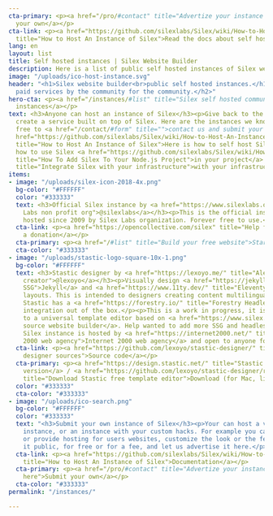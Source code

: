 ```yaml
---
cta-primary: <p><a href="/pro/#contact" title="Advertize your instance of Silex here">Submit
  your own</a></p>
cta-link: <p><a href="https://github.com/silexlabs/Silex/wiki/How-to-Host-An-Instance-of-Silex"
  title="How to Host An Instance of Silex">Read the docs about self hosting</a></p>
lang: en
layout: list
title: Self hosted instances | Silex Website Builder
description: Here is a list of public self hosted instances of Silex website builder
image: "/uploads/ico-host-instance.svg"
header: "<h1>Silex website builder<br>public self hosted instances.</h1><h2>Free or
  paid services by the community for the community.</h2>"
hero-cta: <p><a href="/instances/#list" title="Silex self hosted community instances">Community
  instances</a></p>
text: <h3>Anyone can host an instance of Silex</h3><p>Give back to the community or
  create a service built on top of Silex. Here are the instances we know about. Feel
  free to <a href="/contact/#form" title="">contact us and submit your own</a>.</p><p><a
  href="https://github.com/silexlabs/Silex/wiki/How-to-Host-An-Instance-of-Silex"
  title="How to Host An Instance of Silex">Here is how to self host Silex</a> and
  how to use Silex <a href="https://github.com/silexlabs/Silex/wiki/How-To-Add-Silex-To-Your-Node.js-Project"
  title="How To Add Silex To Your Node.js Project">in your project</a> or <a href="https://github.com/silexlabs/Silex/wiki/Integrate-Silex-with-your-infrastructure"
  title="Integrate Silex with your infrastructure">with your infrastructure</a>.</p>
items:
- image: "/uploads/silex-icon-2018-4x.png"
  bg-color: "#FFFFFF"
  color: "#333333"
  text: <h3>Official Silex instance by <a href="https://www.silexlabs.org/" title="Silex
    Labs non profit org">@silexlabs</a></h3><p>This is the official instance of Silex,
    hosted since 2009 by Silex Labs organization. Forever free to use.</p>
  cta-link: <p><a href="https://opencollective.com/silex" title="Help fund Silex">Make
    a donation</a></p>
  cta-primary: <p><a href="/#list" title="Build your free website">Start now</a></p>
  cta-color: "#333333"
- image: "/uploads/stastic-logo-square-10x-1.png"
  bg-color: "#FFFFFF"
  text: <h3>Stastic designer by <a href="https://lexoyo.me/" title="Alex Hoyau, Silex
    creator">@lexoyo</a></h3><p>Visually design <a href="https://jekyllrb.com/" title="Jekyll
    SSG">Jekyll</a> and <a href="https://www.11ty.dev/" title="Eleventy SSG">11ty</a>
    layouts. This is intended to designers creating content multilingual websites.
    Stastic has a <a href="https://forestry.io/" title="Forestry Headless CMS">Forestry</a>
    integration out of the box.</p><p>This is a work in progress, it is meant to evolve
    to a universal template editor based on <a href="https://www.silex.me">Silex open
    source website builder</a>. Help wanted to add more SSG and headless CMS.</p><p>This
    Silex instance is hosted by <a href="https://internet2000.net/" title="Internet
    2000 web agency">Internet 2000 web agency</a> and open to anyone for free.</p>
  cta-link: <p><a href="https://github.com/lexoyo/stastic-designer/" title="Stastic
    designer sources">Source code</a></p>
  cta-primary: <p><a href="https://design.stastic.net/" title="Stastic designer">Online
    version</a> / <a href="https://github.com/lexoyo/stastic-designer/releases/latest/"
    title="Download Stastic free template editor">Download (for Mac, linux, Win)</a></p>
  color: "#333333"
  cta-color: "#333333"
- image: "/uploads/ico-search.png"
  bg-color: "#FFFFFF"
  color: "#333333"
  text: "<h3>Submit your own instance of Silex</h3><p>Your can host a vanilla Silex
    instance, or an instance with your custom hacks. For example you can add components
    or provide hosting for users websites, customize the look or the feel ;)</p><p>Make
    it public, for free or for a fee, and let us advertise it here.</p>"
  cta-link: <p><a href="https://github.com/silexlabs/Silex/wiki/How-to-Host-An-Instance-of-Silex"
    title="How to Host An Instance of Silex">Documentation</a></p>
  cta-primary: <p><a href="/pro/#contact" title="Advertize your instance of Silex
    here">Submit your own</a></p>
  cta-color: "#333333"
permalink: "/instances/"

---
```

